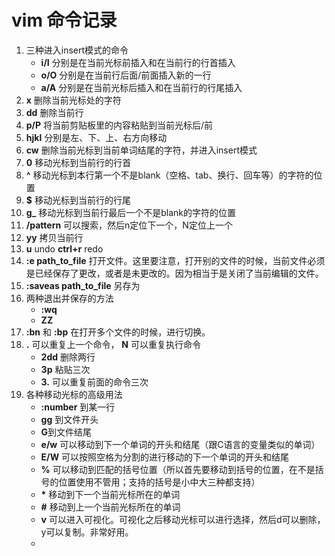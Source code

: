 # vim 命令记录
1. 三种进入insert模式的命令 
    * **i/I** 分别是在当前光标前插入和在当前行的行首插入
    * **o/O** 分别是在当前行后面/前面插入新的一行
    * **a/A** 分别是在当前光标后插入和在当前行的行尾插入
2. **x** 删除当前光标处的字符
4. **dd** 删除当前行
5. **p/P** 将当前剪贴板里的内容粘贴到当前光标后/前
6. **hjkl** 分别是左、下、上、右方向移动
7. **cw** 删除当前光标到当前单词结尾的字符，并进入insert模式
8. **0** 移动光标到当前行的行首
9. **^** 移动光标到本行第一个不是blank（空格、tab、换行、回车等）的字符的位置
10. **$** 移动光标到当前行的行尾
11. **g_** 移动光标到当前行最后一个不是blank的字符的位置
12. **/pattern** 可以搜索，然后n定位下一个，N定位上一个
13. **yy** 拷贝当前行
14. **u** undo **ctrl+r** redo
15. **:e path_to_file** 打开文件。这里要注意，打开别的文件的时候，当前文件必须是已经保存了更改，或者是未更改的。因为相当于是关闭了当前编辑的文件。
16. **:saveas path_to_file** 另存为
17. 两种退出并保存的方法
    * **:wq** 
    * **ZZ** 
18. **:bn** 和 **:bp** 在打开多个文件的时候，进行切换。
19. **.** 可以重复上一个命令， **N<command>** 可以重复执行命令
    * **2dd** 删除两行
    * **3p** 粘贴三次
    * **3.** 可以重复前面的命令三次
20. 各种移动光标的高级用法
    * **:number** 到某一行
    * **gg** 到文件开头
    * **G**到文件结尾
    * **e/w** 可以移动到下一个单词的开头和结尾（跟C语言的变量类似的单词）
    * **E/W** 可以按照空格为分割的进行移动的下一个单词的开头和结尾
    * **%** 可以移动到匹配的括号位置（所以首先要移动到括号的位置，在不是括号的位置使用不管用；支持的括号是小中大三种都支持）
    * **\*** 移动到下一个当前光标所在的单词
    * **#** 移动到上一个当前光标所在的单词
    * **v** 可以进入可视化。可视化之后移动光标可以进行选择，然后d可以删除，y可以复制。非常好用。
    * 